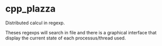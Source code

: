 # cpp_plazza

Distributed calcul in regexp.

Theses regexps will search in file and there is a graphical interface that display the current state of each processus/thread used.
